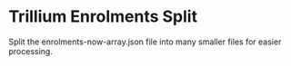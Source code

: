 # Trillium Enrolments Split
Split the enrolments-now-array.json file into many smaller files for easier processing.
